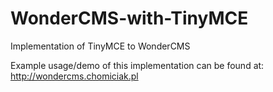 # WonderCMS-with-TinyMCE
Implementation of TinyMCE to WonderCMS


Example usage/demo of this implementation can be found at: http://wondercms.chomiciak.pl

